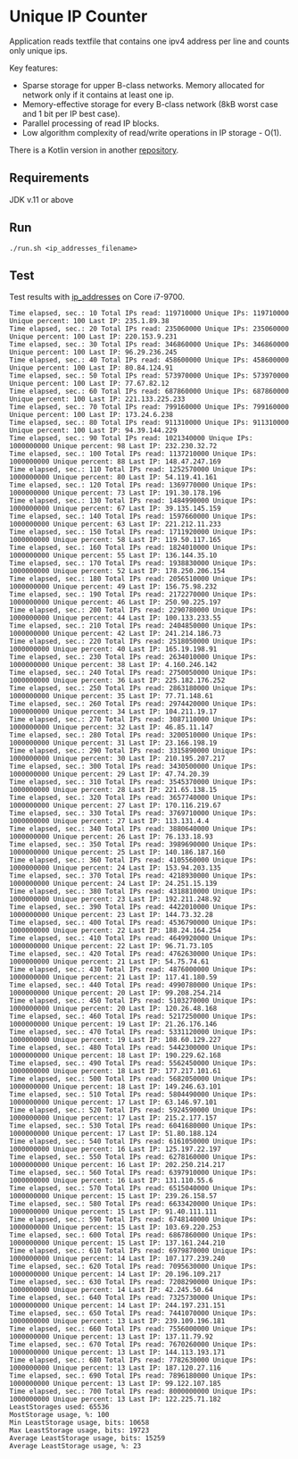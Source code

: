 # Unique IP Counter

Application reads textfile that contains one ipv4 address per line and counts
only unique ips.

Key features:
* Sparse storage for upper B-class networks. Memory allocated for network only if it contains at least one ip.
* Memory-effective storage for every B-class network (8kB worst case and 1 bit per IP best case).
* Parallel processing of read IP blocks.
* Low algorithm complexity of read/write operations in IP storage - O(1).

There is a Kotlin version in another [repository](https://github.com/sespivak/unique_ip_kt).

## Requirements

JDK v.11 or above

## Run

    ./run.sh <ip_addresses_filename>

## Test

Test results with [ip_addresses](https://ecwid-vgv-storage.s3.eu-central-1.amazonaws.com/ip_addresses.zip) on Core i7-9700.

    Time elapsed, sec.: 10 Total IPs read: 119710000 Unique IPs: 119710000 Unique percent: 100 Last IP: 235.1.89.38
    Time elapsed, sec.: 20 Total IPs read: 235060000 Unique IPs: 235060000 Unique percent: 100 Last IP: 220.153.9.231
    Time elapsed, sec.: 30 Total IPs read: 346860000 Unique IPs: 346860000 Unique percent: 100 Last IP: 96.29.236.245
    Time elapsed, sec.: 40 Total IPs read: 458600000 Unique IPs: 458600000 Unique percent: 100 Last IP: 80.84.124.91
    Time elapsed, sec.: 50 Total IPs read: 573970000 Unique IPs: 573970000 Unique percent: 100 Last IP: 77.67.82.12
    Time elapsed, sec.: 60 Total IPs read: 687860000 Unique IPs: 687860000 Unique percent: 100 Last IP: 221.133.225.233
    Time elapsed, sec.: 70 Total IPs read: 799160000 Unique IPs: 799160000 Unique percent: 100 Last IP: 173.24.6.238
    Time elapsed, sec.: 80 Total IPs read: 911310000 Unique IPs: 911310000 Unique percent: 100 Last IP: 94.39.144.229
    Time elapsed, sec.: 90 Total IPs read: 1021340000 Unique IPs: 1000000000 Unique percent: 98 Last IP: 232.230.32.72
    Time elapsed, sec.: 100 Total IPs read: 1137210000 Unique IPs: 1000000000 Unique percent: 88 Last IP: 148.47.247.169
    Time elapsed, sec.: 110 Total IPs read: 1252570000 Unique IPs: 1000000000 Unique percent: 80 Last IP: 54.119.41.161
    Time elapsed, sec.: 120 Total IPs read: 1369770000 Unique IPs: 1000000000 Unique percent: 73 Last IP: 191.30.178.196
    Time elapsed, sec.: 130 Total IPs read: 1484990000 Unique IPs: 1000000000 Unique percent: 67 Last IP: 39.135.145.159
    Time elapsed, sec.: 140 Total IPs read: 1597660000 Unique IPs: 1000000000 Unique percent: 63 Last IP: 221.212.11.233
    Time elapsed, sec.: 150 Total IPs read: 1711920000 Unique IPs: 1000000000 Unique percent: 58 Last IP: 119.50.117.165
    Time elapsed, sec.: 160 Total IPs read: 1824010000 Unique IPs: 1000000000 Unique percent: 55 Last IP: 136.144.35.10
    Time elapsed, sec.: 170 Total IPs read: 1938830000 Unique IPs: 1000000000 Unique percent: 52 Last IP: 178.250.206.154
    Time elapsed, sec.: 180 Total IPs read: 2056510000 Unique IPs: 1000000000 Unique percent: 49 Last IP: 156.75.98.232
    Time elapsed, sec.: 190 Total IPs read: 2172270000 Unique IPs: 1000000000 Unique percent: 46 Last IP: 250.90.225.197
    Time elapsed, sec.: 200 Total IPs read: 2290780000 Unique IPs: 1000000000 Unique percent: 44 Last IP: 100.133.233.55
    Time elapsed, sec.: 210 Total IPs read: 2404850000 Unique IPs: 1000000000 Unique percent: 42 Last IP: 241.214.186.73
    Time elapsed, sec.: 220 Total IPs read: 2518050000 Unique IPs: 1000000000 Unique percent: 40 Last IP: 165.19.198.91
    Time elapsed, sec.: 230 Total IPs read: 2634010000 Unique IPs: 1000000000 Unique percent: 38 Last IP: 4.160.246.142
    Time elapsed, sec.: 240 Total IPs read: 2750050000 Unique IPs: 1000000000 Unique percent: 36 Last IP: 225.182.176.252
    Time elapsed, sec.: 250 Total IPs read: 2863180000 Unique IPs: 1000000000 Unique percent: 35 Last IP: 77.71.148.61
    Time elapsed, sec.: 260 Total IPs read: 2974420000 Unique IPs: 1000000000 Unique percent: 34 Last IP: 104.211.19.17
    Time elapsed, sec.: 270 Total IPs read: 3087110000 Unique IPs: 1000000000 Unique percent: 32 Last IP: 46.85.11.147
    Time elapsed, sec.: 280 Total IPs read: 3200510000 Unique IPs: 1000000000 Unique percent: 31 Last IP: 23.166.198.19
    Time elapsed, sec.: 290 Total IPs read: 3315890000 Unique IPs: 1000000000 Unique percent: 30 Last IP: 210.195.207.217
    Time elapsed, sec.: 300 Total IPs read: 3430500000 Unique IPs: 1000000000 Unique percent: 29 Last IP: 47.74.20.39
    Time elapsed, sec.: 310 Total IPs read: 3545370000 Unique IPs: 1000000000 Unique percent: 28 Last IP: 221.65.138.15
    Time elapsed, sec.: 320 Total IPs read: 3657740000 Unique IPs: 1000000000 Unique percent: 27 Last IP: 170.116.219.67
    Time elapsed, sec.: 330 Total IPs read: 3769710000 Unique IPs: 1000000000 Unique percent: 27 Last IP: 113.131.4.4
    Time elapsed, sec.: 340 Total IPs read: 3880640000 Unique IPs: 1000000000 Unique percent: 26 Last IP: 76.133.18.93
    Time elapsed, sec.: 350 Total IPs read: 3989690000 Unique IPs: 1000000000 Unique percent: 25 Last IP: 140.186.187.160
    Time elapsed, sec.: 360 Total IPs read: 4105560000 Unique IPs: 1000000000 Unique percent: 24 Last IP: 153.94.203.135
    Time elapsed, sec.: 370 Total IPs read: 4218930000 Unique IPs: 1000000000 Unique percent: 24 Last IP: 24.251.15.139
    Time elapsed, sec.: 380 Total IPs read: 4318810000 Unique IPs: 1000000000 Unique percent: 23 Last IP: 192.211.248.92
    Time elapsed, sec.: 390 Total IPs read: 4422010000 Unique IPs: 1000000000 Unique percent: 23 Last IP: 144.73.32.28
    Time elapsed, sec.: 400 Total IPs read: 4536790000 Unique IPs: 1000000000 Unique percent: 22 Last IP: 188.24.164.254
    Time elapsed, sec.: 410 Total IPs read: 4649920000 Unique IPs: 1000000000 Unique percent: 22 Last IP: 96.71.73.105
    Time elapsed, sec.: 420 Total IPs read: 4762630000 Unique IPs: 1000000000 Unique percent: 21 Last IP: 54.75.74.61
    Time elapsed, sec.: 430 Total IPs read: 4876000000 Unique IPs: 1000000000 Unique percent: 21 Last IP: 117.41.180.59
    Time elapsed, sec.: 440 Total IPs read: 4990780000 Unique IPs: 1000000000 Unique percent: 20 Last IP: 99.208.254.214
    Time elapsed, sec.: 450 Total IPs read: 5103270000 Unique IPs: 1000000000 Unique percent: 20 Last IP: 120.26.48.168
    Time elapsed, sec.: 460 Total IPs read: 5217250000 Unique IPs: 1000000000 Unique percent: 19 Last IP: 21.26.176.146
    Time elapsed, sec.: 470 Total IPs read: 5331120000 Unique IPs: 1000000000 Unique percent: 19 Last IP: 108.60.129.227
    Time elapsed, sec.: 480 Total IPs read: 5442300000 Unique IPs: 1000000000 Unique percent: 18 Last IP: 190.229.62.168
    Time elapsed, sec.: 490 Total IPs read: 5562450000 Unique IPs: 1000000000 Unique percent: 18 Last IP: 177.217.101.61
    Time elapsed, sec.: 500 Total IPs read: 5682050000 Unique IPs: 1000000000 Unique percent: 18 Last IP: 149.246.63.101
    Time elapsed, sec.: 510 Total IPs read: 5804490000 Unique IPs: 1000000000 Unique percent: 17 Last IP: 63.146.97.101
    Time elapsed, sec.: 520 Total IPs read: 5924590000 Unique IPs: 1000000000 Unique percent: 17 Last IP: 215.2.177.157
    Time elapsed, sec.: 530 Total IPs read: 6041680000 Unique IPs: 1000000000 Unique percent: 17 Last IP: 51.80.188.124
    Time elapsed, sec.: 540 Total IPs read: 6161050000 Unique IPs: 1000000000 Unique percent: 16 Last IP: 125.197.22.197
    Time elapsed, sec.: 550 Total IPs read: 6278160000 Unique IPs: 1000000000 Unique percent: 16 Last IP: 202.250.214.217
    Time elapsed, sec.: 560 Total IPs read: 6397910000 Unique IPs: 1000000000 Unique percent: 16 Last IP: 131.110.55.6
    Time elapsed, sec.: 570 Total IPs read: 6515040000 Unique IPs: 1000000000 Unique percent: 15 Last IP: 239.26.158.57
    Time elapsed, sec.: 580 Total IPs read: 6633420000 Unique IPs: 1000000000 Unique percent: 15 Last IP: 91.40.111.111
    Time elapsed, sec.: 590 Total IPs read: 6748140000 Unique IPs: 1000000000 Unique percent: 15 Last IP: 103.69.220.253
    Time elapsed, sec.: 600 Total IPs read: 6867860000 Unique IPs: 1000000000 Unique percent: 15 Last IP: 137.161.244.210
    Time elapsed, sec.: 610 Total IPs read: 6979870000 Unique IPs: 1000000000 Unique percent: 14 Last IP: 107.177.239.240
    Time elapsed, sec.: 620 Total IPs read: 7095630000 Unique IPs: 1000000000 Unique percent: 14 Last IP: 20.196.109.217
    Time elapsed, sec.: 630 Total IPs read: 7208290000 Unique IPs: 1000000000 Unique percent: 14 Last IP: 42.245.50.64
    Time elapsed, sec.: 640 Total IPs read: 7325730000 Unique IPs: 1000000000 Unique percent: 14 Last IP: 244.197.231.151
    Time elapsed, sec.: 650 Total IPs read: 7441070000 Unique IPs: 1000000000 Unique percent: 13 Last IP: 239.109.196.181
    Time elapsed, sec.: 660 Total IPs read: 7556000000 Unique IPs: 1000000000 Unique percent: 13 Last IP: 137.11.79.92
    Time elapsed, sec.: 670 Total IPs read: 7670260000 Unique IPs: 1000000000 Unique percent: 13 Last IP: 144.113.193.171
    Time elapsed, sec.: 680 Total IPs read: 7782630000 Unique IPs: 1000000000 Unique percent: 13 Last IP: 187.120.27.116
    Time elapsed, sec.: 690 Total IPs read: 7896180000 Unique IPs: 1000000000 Unique percent: 13 Last IP: 99.122.107.185
    Time elapsed, sec.: 700 Total IPs read: 8000000000 Unique IPs: 1000000000 Unique percent: 13 Last IP: 122.225.71.182
    LeastStorages used: 65536
    MostStorage usage, %: 100
    Min LeastStorage usage, bits: 10658
    Max LeastStorage usage, bits: 19723
    Average LeastStorage usage, bits: 15259
    Average LeastStorage usage, %: 23